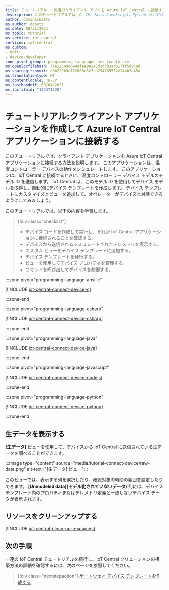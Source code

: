 ```yaml
---
title: チュートリアル - 汎用のクライアント アプリを Azure IoT Central に接続する | Microsoft Docs
description: このチュートリアルでは、C、C#、Java、JavaScript、Python のいずれかのクライアント アプリが実行されているデバイスを Azure IoT Central アプリケーションに接続する方法を説明します。 自動的に生成されるデバイス テンプレートに変更を加え、接続されているデバイスをオペレーターが対話的に操作できるビューを追加します。
author: dominicbetts
ms.author: dobett
ms.date: 08/31/2021
ms.topic: tutorial
ms.service: iot-central
services: iot-central
ms.custom:
- mqtt
- device-developer
zone_pivot_groups: programming-languages-set-twenty-six
ms.openlocfilehash: 7be12549d6e4afaa981a3d3dc83ad817ff5d9c9d
ms.sourcegitcommit: e8b229b3ef22068c5e7cd294785532e144b7a45a
ms.translationtype: HT
ms.contentlocale: ja-JP
ms.lasthandoff: 09/04/2021
ms.locfileid: "123471320"
---
```

# <a name="tutorial-create-and-connect-a-client-application-to-your-azure-iot-central-application"></a>チュートリアル:クライアント アプリケーションを作成して Azure IoT Central アプリケーションに接続する

このチュートリアルでは、クライアント アプリケーションを Azure IoT Central アプリケーションに接続する方法を説明します。 このアプリケーションは、温度コントローラー デバイスの動作をシミュレートします。 このアプリケーションは、IoT Central に接続するときに、温度コントローラー デバイス モデルのモデル ID を送信します。 IoT Central は、このモデル ID を使用してデバイス モデルを取得し、自動的にデバイス テンプレートを作成します。 デバイス テンプレートにカスタマイズとビューを追加して、オペレーターがデバイスと対話できるようにしてみましょう。

このチュートリアルでは、以下の内容を学習します。

> [!div class="checklist"]
> * デバイス コードを作成して実行し、それが IoT Central アプリケーションに接続されることを確認する。
> * デバイスから送信されるシミュレートされたテレメトリを表示する。
> * カスタム ビューをデバイス テンプレートに追加する。
> * デバイス テンプレートを発行する。
> * ビューを使用してデバイス プロパティを管理する。
> * コマンドを呼び出してデバイスを制御する。

:::zone pivot="programming-language-ansi-c"

[!INCLUDE [iot-central-connect-device-c](../../../includes/iot-central-connect-device-c.md)]

:::zone-end

:::zone pivot="programming-language-csharp"

[!INCLUDE [iot-central-connect-device-csharp](../../../includes/iot-central-connect-device-csharp.md)]

:::zone-end

:::zone pivot="programming-language-java"

[!INCLUDE [iot-central-connect-device-java](../../../includes/iot-central-connect-device-java.md)]

:::zone-end

:::zone pivot="programming-language-javascript"

[!INCLUDE [iot-central-connect-device-nodejs](../../../includes/iot-central-connect-device-nodejs.md)]

:::zone-end

:::zone pivot="programming-language-python"

[!INCLUDE [iot-central-connect-device-python](../../../includes/iot-central-connect-device-python.md)]

:::zone-end

## <a name="view-raw-data"></a>生データを表示する

**[生データ]** ビューを使用して、デバイスから IoT Central に送信されている生データを調べることができます。

:::image type="content" source="media/tutorial-connect-device/raw-data.png" alt-text="[生データ] ビュー":::

このビューでは、表示する列を選択したり、確認対象の時間の範囲を設定したりできます。 **[Unmodeled data]\(モデル化されていないデータ\)** 列には、デバイス テンプレート内のプロパティまたはテレメトリ定義と一致しないデバイス データが表示されます。

## <a name="clean-up-resources"></a>リソースをクリーンアップする

[!INCLUDE [iot-central-clean-up-resources](../../../includes/iot-central-clean-up-resources.md)]

## <a name="next-steps"></a>次の手順

一連の IoT Central チュートリアルを続行し、IoT Central ソリューションの構築方法の詳細を確認するには、次のページを参照してください。

> [!div class="nextstepaction"]
> [ゲートウェイ デバイス テンプレートを作成する](./tutorial-define-gateway-device-type.md)
